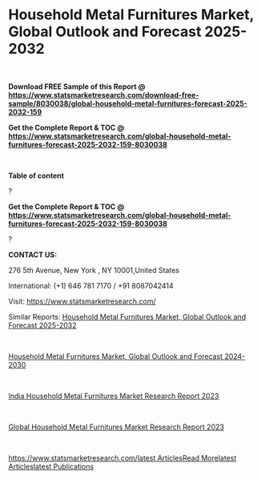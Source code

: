 <h1>Household Metal Furnitures Market, Global Outlook and Forecast 2025-2032</h1><br/><p><strong>Download FREE Sample of this Report @ <a href="https://www.statsmarketresearch.com/download-free-sample/8030038/global-household-metal-furnitures-forecast-2025-2032-159">https://www.statsmarketresearch.com/download-free-sample/8030038/global-household-metal-furnitures-forecast-2025-2032-159</a></strong></p>
 
 
 
 <div><b>Get the Complete Report & TOC @ <a href="https://www.statsmarketresearch.com/global-household-metal-furnitures-forecast-2025-2032-159-8030038">https://www.statsmarketresearch.com/global-household-metal-furnitures-forecast-2025-2032-159-8030038</a></b></div>
 
 
 
 <p><br />
 
 <b>Table of content</b></p>
 
 
 
 <p>? </p>
 
 
 
 <div><b>Get the Complete Report & TOC @ <a href="https://www.statsmarketresearch.com/global-household-metal-furnitures-forecast-2025-2032-159-8030038">https://www.statsmarketresearch.com/global-household-metal-furnitures-forecast-2025-2032-159-8030038</a></b></div>
 
 
 
 <p>? </p>
 
 
 
 <p><b>CONTACT US:</b><br />
 
 276 5th Avenue, New York , NY 10001,United States<br />
 
 International: (+1) 646 781 7170 / +91 8087042414<br />
 
 Visit: <a href="https://www.statsmarketresearch.com/">https://www.statsmarketresearch.com/</a><br />
 
 Similar Reports: <a href="https://www.statsmarketresearch.com/global-household-metal-furnitures-forecast-2025-2032-159-8030038">Household Metal Furnitures Market, Global Outlook and Forecast 2025-2032 </a><br />
 
 <br />
 
 <a href="https://www.statsmarketresearch.com/global-household-metal-furnitures-forecast-2025-2032-159-8030038">Household Metal Furnitures Market, Global Outlook and Forecast 2024-2030</a><br />
 
 <br />
 
 <a href="https://www.statsmarketresearch.com/global-household-metal-furnitures-forecast-2025-2032-159-8030038">India Household Metal Furnitures Market Research Report 2023</a><br />
 
 <br />
 
 <a href="https://www.statsmarketresearch.com/global-household-metal-furnitures-forecast-2025-2032-159-8030038">Global Household Metal Furnitures Market Research Report 2023</a><br />
 
 <br />
 
 <a href="https://gyeongbokgung.com">https://www.statsmarketresearch.com/</a><a href="https://hallyeomaritime.com">latest Articles</a><a href="https://jingwansa.com">Read More</a><a href="https://nguoiviet.jp/">latest Articles</a><a href="https://www.intelmarketresearch.com/">latest Publications</a></p>